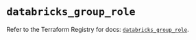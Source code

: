 # `databricks_group_role`

Refer to the Terraform Registry for docs: [`databricks_group_role`](https://registry.terraform.io/providers/databricks/databricks/1.33.0/docs/resources/group_role).

